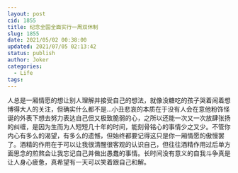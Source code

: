```yaml
---
layout: post
cid: 1855
title: 纪念全国全面实行一周双休制
slug: 1855
date: 2021/05/02 00:38:00
updated: 2021/07/05 02:13:42
status: publish
author: Joker
categories: 
  - Life
tags: 
---
```



人总是一厢情愿的想让别人理解并接受自己的想法，就像没糖吃的孩子哭着闹着想博得大人的关注，但确实什么都不是…小丑悲哀的本质在于没有人会在意他粉饰怪诞的外表下想去努力表达自己但又极致脆弱的心，之所以还能一次又一次放肆张扬的纠缠，是因为生而为人短短几十年的时间，能刻骨铭心的事情少之又少。不管你内心有多么的渴望，有多么的遗憾，但始终都要记得这只是你一厢情愿的傲慢罢了。酒精的作用在于可以让我很清醒很客观的认识自己，但往往酒精作用过后单方面思念的煎熬会让我忘记自己并做出愚蠢的事情。长时间没有意义的自我斗争真是让人身心疲惫，真希望有一天可以笑着跟自己和解。